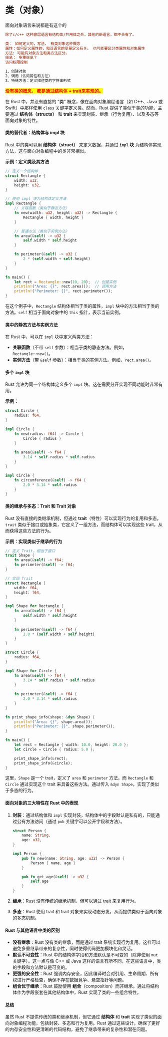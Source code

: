 # 类（对象）

面向对象语言来说都是有这个的

```ini
除了c/c++ 这种底层语言有结构体/共用体之外，其他的新语言，都不会有了。

类： 如何定义的，写法， 有类对象这种概念
属性：如何定义属性的，和该语言的变量定义有关。 也可能要区分类属性和对象属性
方法: 可能有对象方法和类方法区分。
继承： 多重继承？
访问权限控制
```

```dockerfile
1、创建对象
2、调用（访问属性和方法）
3、特殊方法：定义描述类的字符串形式
```



<mark style="color:red;">**没有类的概念， 都是通过结构体 + trait来实现的。**</mark>&#x20;

在 Rust 中，并没有直接的 "类" 概念，像在面向对象编程语言（如 C++、Java 或 Swift）中那样使用 `class` 关键字定义类。然而，Rust 提供了类似于类的功能，主要通过 **结构体（structs）** 和 **trait** 来实现封装、继承（行为复用）、以及多态等面向对象的特性。

#### 类的替代者：结构体与 impl 块

Rust 中的类可以用 **结构体（struct）** 来定义数据，并通过 **`impl` 块** 为结构体实现方法，这与面向对象编程中的类非常相似。

**示例：定义类及其方法**

```rust
// 定义一个结构体
struct Rectangle {
    width: u32,
    height: u32,
}

// 使用 impl 块为结构体定义方法
impl Rectangle {
    // 关联函数（类似于静态方法）
    fn new(width: u32, height: u32) -> Rectangle {
        Rectangle { width, height }
    }

    // 普通方法（类似于实例方法）
    fn area(&self) -> u32 {
        self.width * self.height
    }

    fn perimeter(&self) -> u32 {
        2 * (self.width + self.height)
    }
}

fn main() {
    let rect = Rectangle::new(10, 20);  // 创建实例
    println!("Area: {}", rect.area());  // 调用方法
    println!("Perimeter: {}", rect.perimeter());
}
```

在这个例子中，`Rectangle` 结构体相当于类的属性，`impl` 块中的方法相当于类的方法。`self` 相当于面向对象中的 `this` 指针，表示当前实例。

#### 类中的静态方法与实例方法

在 Rust 中，可以在 `impl` 块中定义两类方法：

* **关联函数**（不带 `self` 参数）：相当于类的静态方法。例如，`Rectangle::new()`。
* **实例方法**（带 `&self` 参数）：相当于类的实例方法。例如，`rect.area()`。

#### 多个 `impl` 块

Rust 允许为同一个结构体定义多个 `impl` 块。这在需要分开实现不同功能时非常有用。

**示例：**

```rust
struct Circle {
    radius: f64,
}

impl Circle {
    fn new(radius: f64) -> Circle {
        Circle { radius }
    }
    
    fn area(&self) -> f64 {
        3.14 * self.radius * self.radius
    }
}

impl Circle {
    fn circumference(&self) -> f64 {
        2.0 * 3.14 * self.radius
    }
}
```

#### 类的继承与多态：Trait 和 Trait 对象

Rust 没有直接的类继承机制，但通过 **trait**（特性）可以实现行为的复用和多态。`trait` 类似于接口或抽象类，它定义了一组方法，而结构体可以实现这些 trait，从而获得这些方法的行为。

**示例：实现类似于继承的行为**

```rust
// 定义 Trait，相当于接口
trait Shape {
    fn area(&self) -> f64;
    fn perimeter(&self) -> f64;
}

// 实现 Trait
struct Rectangle {
    width: f64,
    height: f64,
}

impl Shape for Rectangle {
    fn area(&self) -> f64 {
        self.width * self.height
    }
    
    fn perimeter(&self) -> f64 {
        2.0 * (self.width + self.height)
    }
}

struct Circle {
    radius: f64,
}

impl Shape for Circle {
    fn area(&self) -> f64 {
        3.14 * self.radius * self.radius
    }
    
    fn perimeter(&self) -> f64 {
        2.0 * 3.14 * self.radius
    }
}

fn print_shape_info(shape: &dyn Shape) {
    println!("Area: {}", shape.area());
    println!("Perimeter: {}", shape.perimeter());
}

fn main() {
    let rect = Rectangle { width: 10.0, height: 20.0 };
    let circle = Circle { radius: 5.0 };

    print_shape_info(&rect);
    print_shape_info(&circle);
}
```

这里，`Shape` 是一个 trait，定义了 `area` 和 `perimeter` 方法，而 `Rectangle` 和 `Circle` 通过实现这个 trait 来具备这些方法。通过传入 `&dyn Shape`，实现了类似于多态的行为。

#### 面向对象的三大特性在 Rust 中的表现

1.  **封装**：通过结构体和 `impl` 实现封装，结构体中的字段默认是私有的，只能通过公有方法访问（通过 `pub` 关键字可以公开字段和方法）。

    ```rust
    struct Person {
        name: String,
        age: u32,
    }

    impl Person {
        pub fn new(name: String, age: u32) -> Person {
            Person { name, age }
        }

        pub fn get_age(&self) -> u32 {
            self.age
        }
    }
    ```
2. **继承**：Rust 没有传统的继承机制，但可以通过 trait 来复用行为。
3. **多态**：Rust 使用 trait 和 trait 对象来实现动态分发，从而提供类似于面向对象的多态机制。

#### Rust 与其他语言中类的区别

* **没有继承**：Rust 没有类的继承，而是通过 trait 系统实现行为复用。这样可以避免多重继承带来的复杂性，同时使得代码更加模块化和灵活。
* **默认不可变性**：Rust 中的结构体字段和方法默认是不可变的（除非使用 `mut` 关键字）。这一点与像 C++ 或 Java 这样的语言有所不同，在这些语言中，类的字段和方法默认是可变的。
* **更强的安全性**：Rust 强调内存安全，因此编译时会对引用、生命周期、所有权进行严格检查，确保不存在数据竞争、悬空指针等问题。
* **组合优于继承**：Rust 鼓励使用 **组合**（composition）而非继承。通过将结构体作为字段嵌套在其他结构体中，Rust 实现了类的一些组合特性。

#### 总结

虽然 Rust 不提供传统的类和继承机制，但它通过 **结构体** 和 **trait** 实现了类似的面向对象编程功能，包括封装、多态和行为复用。Rust 通过这些设计，确保了更好的内存安全性和更清晰的代码结构，避免了继承带来的复杂性和潜在问题。
